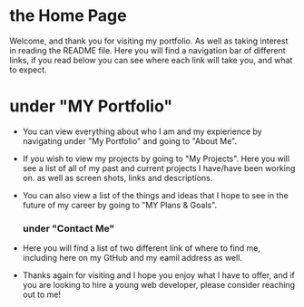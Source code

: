   # the Home Page

Welcome, and thank you for visiting my portfolio. As well as taking interest in reading the README file.
Here you will find a navigation bar of different links, if you read below you can see where each link will take you, and what to expect.



   # under "MY Portfolio"

- You can view everything about who I am and my expierience by navigating under "My Portfolio" and going to "About Me".

- If you wish to view my projects by going to "My Projects". Here you will see a list of all of my past and current projects I have/have been working on. as well as screen shots, links and descriptions.

- You can also view a list of the things and ideas that I hope to see in the future of my career by going to "MY Plans & Goals".


     ### under "Contact Me"

- Here you will find a list of two different link of where to find me, including here on my GtHub and my eamil address as well.



- Thanks again for visiting and I hope you enjoy what I have to offer, and if you are looking to hire a young web developer, please consider reaching out to me!

